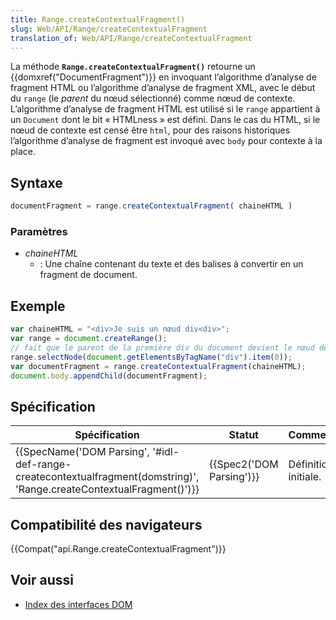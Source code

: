 ```yaml
---
title: Range.createContextualFragment()
slug: Web/API/Range/createContextualFragment
translation_of: Web/API/Range/createContextualFragment
---
```

La méthode **`Range.createContextualFragment()`** retourne un {{domxref("DocumentFragment")}} en invoquant l’algorithme d’analyse de fragment HTML ou l’algorithme d’analyse de fragment XML, avec le début du `range` (le _parent_ du nœud sélectionné) comme nœud de contexte. L’algorithme d’analyse de fragment HTML est utilisé si le `range` appartient à un `Document` dont le bit «&nbsp;HTMLness&nbsp;» est défini. Dans le cas du HTML, si le nœud de contexte est censé être `html`, pour des raisons historiques l’algorithme d’analyse de fragment est invoqué avec `body` pour contexte à la place.

## Syntaxe

```js
documentFragment = range.createContextualFragment( chaineHTML )
```

### Paramètres

- _chaineHTML_
  - : Une chaîne contenant du texte et des balises à convertir en un fragment de document.

## Exemple

```js
var chaineHTML = "<div>Je suis un nœud div<div>";
var range = document.createRange();
// fait que le parent de la première div du document devient le nœud de contexte
range.selectNode(document.getElementsByTagName("div").item(0));
var documentFragment = range.createContextualFragment(chaineHTML);
document.body.appendChild(documentFragment);
```

## Spécification

| Spécification                                                                                                                                                | Statut                           | Commentaire          |
| ------------------------------------------------------------------------------------------------------------------------------------------------------------ | -------------------------------- | -------------------- |
| {{SpecName('DOM Parsing', '#idl-def-range-createcontextualfragment(domstring)', 'Range.createContextualFragment()')}} | {{Spec2('DOM Parsing')}} | Définition initiale. |

## Compatibilité des navigateurs

{{Compat("api.Range.createContextualFragment")}}

## Voir aussi

- [Index des interfaces DOM](/fr/docs/DOM/DOM_Reference)

